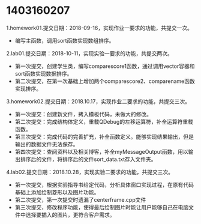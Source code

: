# 1403160207
1.homework01.提交日期：2018-09-16，实现作业一要求的功能，共提交一次。	

- 编写主函数，调用sort函数实现数组排序。

2.lab01.提交日期：2018-10-11，实现实验一要求的功能，共提交两次。

- 第一次提交，创建学生类，编写comparescore1函数，通过调用vector容器和sort函数实现数据排序。
- 第二次提交，在第一次基础上增加两个comparescore2、comparename函数实现排序。

 3.homework02.提交日期：2018.10.17，实现作业二要求的功能，共提交三次。

- 第一次提交：创建新文件，拷入模板代码，未做大的修改。
- 第二次提交：完成结构体定义，重载QDebug的左移运算符，补全运算符重载函数。
- 第三次提交：完成代码的完善扩充，补全函数定义。能够实现结果输出，但是输出的数据文件无法保存。 
- 第四次提交：查阅资料以及相关博客，补全myMessageOutput函数，用以输出排序后的文件，将排序后的文件sort_data.txt存入文件夹。

4.lab02.提交日期：2018.10.28，实现实验二要求的功能，共提交三次。

- 第一次提交，根据实验指导书给定代码，分析具体窗口实现过程，在原有代码基础上添加绘制菱形以及图片功能。
- 第二次提交，第一次提交时遗漏了centerframe.cpp文件
- 第三次提交，修改程序功能，使得最后绘制图片时能让用户能够自己在电脑文件中选择要插入的图片，更符合客户需求。
